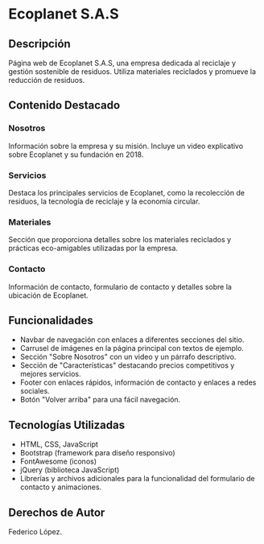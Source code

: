 # Ecoplanet S.A.S

## Descripción
Página web de Ecoplanet S.A.S, una empresa dedicada al reciclaje y gestión sostenible de residuos. Utiliza materiales reciclados y promueve la reducción de residuos.

## Contenido Destacado

### Nosotros
Información sobre la empresa y su misión. Incluye un video explicativo sobre Ecoplanet y su fundación en 2018.

### Servicios
Destaca los principales servicios de Ecoplanet, como la recolección de residuos, la tecnología de reciclaje y la economía circular.

### Materiales
Sección que proporciona detalles sobre los materiales reciclados y prácticas eco-amigables utilizadas por la empresa.

### Contacto
Información de contacto, formulario de contacto y detalles sobre la ubicación de Ecoplanet.

## Funcionalidades
- Navbar de navegación con enlaces a diferentes secciones del sitio.
- Carrusel de imágenes en la página principal con textos de ejemplo.
- Sección "Sobre Nosotros" con un video y un párrafo descriptivo.
- Sección de "Características" destacando precios competitivos y mejores servicios.
- Footer con enlaces rápidos, información de contacto y enlaces a redes sociales.
- Botón "Volver arriba" para una fácil navegación.

## Tecnologías Utilizadas
- HTML, CSS, JavaScript
- Bootstrap (framework para diseño responsivo)
- FontAwesome (iconos)
- jQuery (biblioteca JavaScript)
- Librerías y archivos adicionales para la funcionalidad del formulario de contacto y animaciones.

## Derechos de Autor
Federico López.
